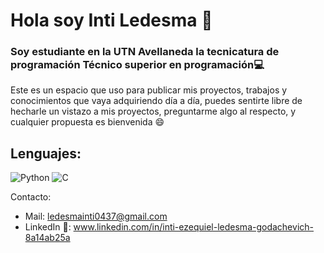 # Hola soy Inti Ledesma 👋
### Soy estudiante en la UTN Avellaneda la tecnicatura de programación Técnico superior en programación💻

Este es un espacio que uso para publicar mis proyectos, trabajos y conocimientos que vaya adquiriendo día a día,
puedes sentirte libre de hecharle un vistazo a mis proyectos, preguntarme algo al respecto, y cualquier propuesta es bienvenida 😄

## Lenguajes:
![Python](https://user-images.githubusercontent.com/98592549/235554113-b310d0d6-0085-4ac8-a56b-94e50a1f1c43.png)
![C](https://user-images.githubusercontent.com/98592549/235553665-33d4d34b-a178-4c1d-95c4-36349e438973.png)

Contacto:
- Mail: ledesmainti0437@gmail.com
- LinkedIn 💼: www.linkedin.com/in/inti-ezequiel-ledesma-godachevich-8a14ab25a
